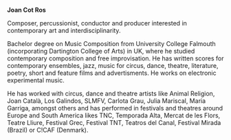 **Joan Cot Ros**

Composer, percussionist, conductor and producer interested in contemporary art and interdisciplinarity.

Bachelor degree on Music Composition from University College Falmouth (incorporating Dartington College of Arts) in UK, where he studied contemporary composition and free improvisation. He has written scores for contemporary ensembles, jazz, music for circus, dance, theatre, literature, poetry, short and feature films and advertisments. He works on electronic experimental music. 

He has worked with circus, dance and theatre artists like Animal Religion, Joan Català, Los Galindos, SLMFV, Carlota Grau, Julia Mariscal, Maria Garriga, amongst others and has performed in festivals and theatres around Europe and South America likes TNC, Temporada Alta, Mercat de les Flors, Teatre Lliure, Festival Grec, Festival TNT, Teatros del Canal, Festival Mirada (Brazil) or C!CAF (Denmark).
